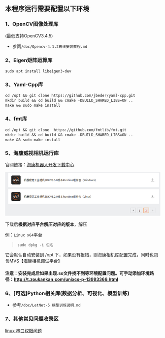 ## 本程序运行需要配置以下环境

### 1、OpenCV图像处理库
(最低支持OpenCV3.4.5)
* 参阅`/doc/Opencv-4.1.2离线安装教程.md`

### 2、Eigen矩阵运算库

~~~shell
sudo apt install libeigen3-dev
~~~

### 3、Yaml-Cpp库
~~~shell
cd /opt && git clone https://github.com/jbeder/yaml-cpp.git
mkdir build && cd build && cmake -DBUILD_SHARED_LIBS=ON ..
make && sudo make install
~~~

### 4、fmt库
~~~shell
cd /opt && git clone  https://github.com/fmtlib/fmt.git
mkdir build && cd build && cmake -DBUILD_SHARED_LIBS=ON ..
make && sudo make install
~~~

### 5、海康威视相机运行库
官网链接：[海康机器人开发下载中心](https://www.hikrobotics.com/cn/machinevision/service/download?module=0)

![1](./resource/env_install_doc/1.png)

下载后**根据对应平台解压对应的版本**，解压

例：`Linux x64`平台

> ```
> sudo dpkg -i 包名
> ```

它会默认自动安装到 /opt 下，如果没有报错，则海康相机库配置完成，同时也包含MVS【海康相机调试平台】



#### 注意：安装完成后如果出现.so文件找不到等环境配置问题。可手动添加环境路径：http://t.zoukankan.com/unixcs-p-13993366.html

### 6、[可选]Python相关库(数据分析、可视化、模型训练)
* 参考`/doc/LetNet-5 模型训练说明.md`

### 7、其他常见问题收录区
[linux 串口权限问题](https://blog.csdn.net/itas109/article/details/83027431)